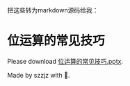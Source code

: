 把这些转为markdown源码给我：
# 位运算的常见技巧
Please download [位运算的常见技巧.pptx](/位运算的常见技巧.pptx).

Made by szzjz with :sparkling_heart:.